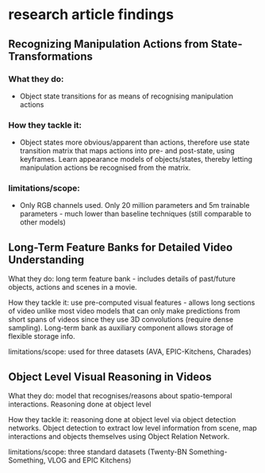 # research article findings

## Recognizing Manipulation Actions from State-Transformations

### What they do: 
* Object state transitions for as means of recognising manipulation actions

### How they tackle it: 
* Object states more obvious/apparent than actions, therefore use state transition matrix that maps actions into pre- and post-state, using keyframes. Learn appearance models of objects/states, thereby letting manipulation actions be recognised from the matrix.

### limitations/scope: 
* Only RGB channels used. Only 20 million parameters and 5m trainable parameters - much lower than baseline techniques (still comparable to other models)

## Long-Term Feature Banks for Detailed Video Understanding

What they do: long term feature bank - includes details of past/future objects, actions and scenes in a movie. 

How they tackle it: use pre-computed visual features - allows long sections of video unlike most video models that can only make predictions from short spans of videos since they use 3D convolutions (require dense sampling). Long-term bank as auxiliary component allows storage of flexible storage info.

limitations/scope: used for three datasets (AVA, EPIC-Kitchens, Charades)

## Object Level Visual Reasoning in Videos

What they do: model that recognises/reasons about spatio-temporal interactions. Reasoning done at object level 

How they tackle it: reasoning done at object level via object detection networks. Object detection to extract low level information from scene, map interactions and objects themselves using Object Relation Network. 

limitations/scope: three standard datasets (Twenty-BN Something-Something, VLOG and EPIC Kitchens)

